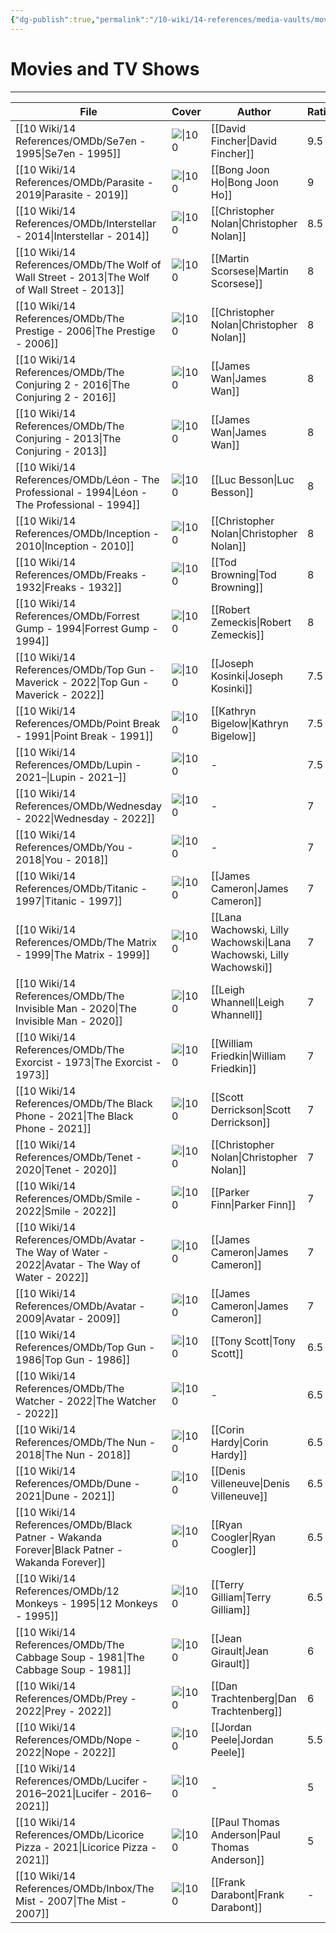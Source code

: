 ```yaml
---
{"dg-publish":true,"permalink":"/10-wiki/14-references/media-vaults/movies-and-tv-shows/","tags":["index"]}
---
```


# Movies and TV Shows
---
| File                                                                                                 | Cover                                                                                                                                                | Author                                                               | Rating |
| ---------------------------------------------------------------------------------------------------- | ---------------------------------------------------------------------------------------------------------------------------------------------------- | -------------------------------------------------------------------- | ------ |
| [[10 Wiki/14 References/OMDb/Se7en - 1995\|Se7en - 1995]]                                         | ![\|100](https://m.media-amazon.com/images/M/MV5BOTUwODM5MTctZjczMi00OTk4LTg3NWUtNmVhMTAzNTNjYjcyXkEyXkFqcGdeQXVyNjU0OTQ0OTY@._V1_SX300.jpg)         | [[David Fincher\|David Fincher]]                                     | 9.5    |
| [[10 Wiki/14 References/OMDb/Parasite - 2019\|Parasite - 2019]]                                   | ![\|100](https://m.media-amazon.com/images/M/MV5BYWZjMjk3ZTItODQ2ZC00NTY5LWE0ZDYtZTI3MjcwN2Q5NTVkXkEyXkFqcGdeQXVyODk4OTc3MTY@._V1_SX300.jpg)         | [[Bong Joon Ho\|Bong Joon Ho]]                                       | 9      |
| [[10 Wiki/14 References/OMDb/Interstellar - 2014\|Interstellar - 2014]]                           | ![\|100](https://m.media-amazon.com/images/M/MV5BZjdkOTU3MDktN2IxOS00OGEyLWFmMjktY2FiMmZkNWIyODZiXkEyXkFqcGdeQXVyMTMxODk2OTU@._V1_SX300.jpg)         | [[Christopher Nolan\|Christopher Nolan]]                             | 8.5    |
| [[10 Wiki/14 References/OMDb/The Wolf of Wall Street - 2013\|The Wolf of Wall Street - 2013]]     | ![\|100](https://m.media-amazon.com/images/M/MV5BMjIxMjgxNTk0MF5BMl5BanBnXkFtZTgwNjIyOTg2MDE@._V1_SX300.jpg)                                         | [[Martin Scorsese\|Martin Scorsese]]                                 | 8      |
| [[10 Wiki/14 References/OMDb/The Prestige - 2006\|The Prestige - 2006]]                           | ![\|100](https://m.media-amazon.com/images/M/MV5BMjA4NDI0MTIxNF5BMl5BanBnXkFtZTYwNTM0MzY2._V1_SX300.jpg)                                             | [[Christopher Nolan\|Christopher Nolan]]                             | 8      |
| [[10 Wiki/14 References/OMDb/The Conjuring 2 - 2016\|The Conjuring 2 - 2016]]                     | ![\|100](https://m.media-amazon.com/images/M/MV5BZjU5OWVlN2EtODNlYy00MjhhLWI0MDUtMTA3MmQ5MGMwYTZmXkEyXkFqcGdeQXVyNjE5MTM4MzY@._V1_SX300.jpg)         | [[James Wan\|James Wan]]                                             | 8      |
| [[10 Wiki/14 References/OMDb/The Conjuring - 2013\|The Conjuring - 2013]]                         | ![\|100](https://m.media-amazon.com/images/M/MV5BMTM3NjA1NDMyMV5BMl5BanBnXkFtZTcwMDQzNDMzOQ@@._V1_SX300.jpg)                                         | [[James Wan\|James Wan]]                                             | 8      |
| [[10 Wiki/14 References/OMDb/Léon - The Professional - 1994\|Léon - The Professional - 1994]]     | ![\|100](https://m.media-amazon.com/images/M/MV5BOTgyMWQ0ZWUtN2Q2MS00NmY0LWI3OWMtNjFkMzZlNDZjNTk0XkEyXkFqcGdeQXVyMjUzOTY1NTc@._V1_SX300.jpg)         | [[Luc Besson\|Luc Besson]]                                           | 8      |
| [[10 Wiki/14 References/OMDb/Inception - 2010\|Inception - 2010]]                                 | ![\|100](https://m.media-amazon.com/images/M/MV5BMjAxMzY3NjcxNF5BMl5BanBnXkFtZTcwNTI5OTM0Mw@@._V1_SX300.jpg)                                         | [[Christopher Nolan\|Christopher Nolan]]                             | 8      |
| [[10 Wiki/14 References/OMDb/Freaks - 1932\|Freaks - 1932]]                                       | ![\|100](https://m.media-amazon.com/images/M/MV5BMjMyYjgyOTQtZDVlZS00NTQ0LWJiNDItNGRlZmM3Yzc0N2Y0XkEyXkFqcGdeQXVyNTA4NzY1MzY@._V1_SX300.jpg)         | [[Tod Browning\|Tod Browning]]                                       | 8      |
| [[10 Wiki/14 References/OMDb/Forrest Gump - 1994\|Forrest Gump - 1994]]                           | ![\|100](https://m.media-amazon.com/images/M/MV5BNWIwODRlZTUtY2U3ZS00Yzg1LWJhNzYtMmZiYmEyNmU1NjMzXkEyXkFqcGdeQXVyMTQxNzMzNDI@._V1_SX300.jpg)         | [[Robert Zemeckis\|Robert Zemeckis]]                                 | 8      |
| [[10 Wiki/14 References/OMDb/Top Gun - Maverick - 2022\|Top Gun - Maverick - 2022]]               | ![\|100](\-)                                                                                                                                         | [[Joseph Kosinki\|Joseph Kosinki]]                                   | 7.5    |
| [[10 Wiki/14 References/OMDb/Point Break - 1991\|Point Break - 1991]]                             | ![\|100](https://m.media-amazon.com/images/M/MV5BNWVjZWFmYjItZGJlOC00YTllLWE4YjctMWY2ZTg5ZjE0MDIyXkEyXkFqcGdeQXVyNDk3NzU2MTQ@._V1_SX300.jpg)         | [[Kathryn Bigelow\|Kathryn Bigelow]]                                 | 7.5    |
| [[10 Wiki/14 References/OMDb/Lupin - 2021–\|Lupin - 2021–]]                                       | ![\|100](https://m.media-amazon.com/images/M/MV5BZjEyMmUyYmYtNTAwYi00OWUwLWJlNzEtMDM2N2QxNzIwMTdjXkEyXkFqcGdeQXVyMTkxNjUyNQ@@._V1_SX300.jpg)         | \-                                                                   | 7.5    |
| [[10 Wiki/14 References/OMDb/Wednesday - 2022\|Wednesday - 2022]]                                 | ![\|100](https://m.media-amazon.com/images/M/MV5BM2ZmMjEyZmYtOGM4YS00YTNhLWE3ZDMtNzQxM2RhNjBlODIyXkEyXkFqcGdeQXVyMTUzMTg2ODkz._V1_SX300.jpg)         | \-                                                                   | 7      |
| [[10 Wiki/14 References/OMDb/You - 2018\|You - 2018]]                                             | ![\|100](https://m.media-amazon.com/images/M/MV5BNzIxOWExODEtYjcwMy00MGY0LTk3ZmMtZTkwOTI5NzBhMGI3XkEyXkFqcGdeQXVyMTEyMjM2NDc2._V1_SX300.jpg)         | \-                                                                   | 7      |
| [[10 Wiki/14 References/OMDb/Titanic - 1997\|Titanic - 1997]]                                     | ![\|100](https://m.media-amazon.com/images/M/MV5BMDdmZGU3NDQtY2E5My00ZTliLWIzOTUtMTY4ZGI1YjdiNjk3XkEyXkFqcGdeQXVyNTA4NzY1MzY@._V1_SX300.jpg)         | [[James Cameron\|James Cameron]]                                     | 7      |
| [[10 Wiki/14 References/OMDb/The Matrix - 1999\|The Matrix - 1999]]                               | ![\|100](https://m.media-amazon.com/images/M/MV5BNzQzOTk3OTAtNDQ0Zi00ZTVkLWI0MTEtMDllZjNkYzNjNTc4L2ltYWdlXkEyXkFqcGdeQXVyNjU0OTQ0OTY@._V1_SX300.jpg) | [[Lana Wachowski, Lilly Wachowski\|Lana Wachowski, Lilly Wachowski]] | 7      |
| [[10 Wiki/14 References/OMDb/The Invisible Man - 2020\|The Invisible Man - 2020]]                 | ![\|100](https://m.media-amazon.com/images/M/MV5BZjFhM2I4ZDYtZWMwNC00NTYzLWE3MDgtNjgxYmM3ZWMxYmVmXkEyXkFqcGdeQXVyMTkxNjUyNQ@@._V1_SX300.jpg)         | [[Leigh Whannell\|Leigh Whannell]]                                   | 7      |
| [[10 Wiki/14 References/OMDb/The Exorcist - 1973\|The Exorcist - 1973]]                           | ![\|100](https://m.media-amazon.com/images/M/MV5BYWFlZGY2NDktY2ZjOS00ZWNkLTg0ZDAtZDY4MTM1ODU4ZjljXkEyXkFqcGdeQXVyMjUzOTY1NTc@._V1_SX300.jpg)         | [[William Friedkin\|William Friedkin]]                               | 7      |
| [[10 Wiki/14 References/OMDb/The Black Phone - 2021\|The Black Phone - 2021]]                     | ![\|100](https://m.media-amazon.com/images/M/MV5BMWQxOGJlNTUtYTc1YS00NDkyLWExZjItMTFiYWEzMjAzYTdjXkEyXkFqcGdeQXVyNjk1Njg5NTA@._V1_SX300.jpg)         | [[Scott Derrickson\|Scott Derrickson]]                               | 7      |
| [[10 Wiki/14 References/OMDb/Tenet - 2020\|Tenet - 2020]]                                         | ![\|100](https://m.media-amazon.com/images/M/MV5BYzg0NGM2NjAtNmIxOC00MDJmLTg5ZmYtYzM0MTE4NWE2NzlhXkEyXkFqcGdeQXVyMTA4NjE0NjEy._V1_SX300.jpg)         | [[Christopher Nolan\|Christopher Nolan]]                             | 7      |
| [[10 Wiki/14 References/OMDb/Smile - 2022\|Smile - 2022]]                                         | ![\|100](https://m.media-amazon.com/images/M/MV5BZjE2ZWIwMWEtNGFlMy00ZjYzLWEzOWEtYzQ0MDAwZDRhYzNjXkEyXkFqcGdeQXVyMTUzMTg2ODkz._V1_SX300.jpg)         | [[Parker Finn\|Parker Finn]]                                         | 7      |
| [[10 Wiki/14 References/OMDb/Avatar - The Way of Water - 2022\|Avatar - The Way of Water - 2022]] | ![\|100](\-)                                                                                                                                         | [[James Cameron\|James Cameron]]                                     | 7      |
| [[10 Wiki/14 References/OMDb/Avatar - 2009\|Avatar - 2009]]                                       | ![\|100](https://m.media-amazon.com/images/M/MV5BNjA3NGExZDktNDlhZC00NjYyLTgwNmUtZWUzMDYwMTZjZWUyXkEyXkFqcGdeQXVyMTU1MDM3NDk0._V1_SX300.jpg)         | [[James Cameron\|James Cameron]]                                     | 7      |
| [[10 Wiki/14 References/OMDb/Top Gun - 1986\|Top Gun - 1986]]                                     | ![\|100](https://m.media-amazon.com/images/M/MV5BZjQxYTA3ODItNzgxMy00N2Y2LWJlZGMtMTRlM2JkZjI1ZDhhXkEyXkFqcGdeQXVyNDk3NzU2MTQ@._V1_SX300.jpg)         | [[Tony Scott\|Tony Scott]]                                           | 6.5    |
| [[10 Wiki/14 References/OMDb/The Watcher - 2022\|The Watcher - 2022]]                             | ![\|100](https://m.media-amazon.com/images/M/MV5BMTY3OGQxNTItYWEwZS00ZTg0LWE1MjYtMTcxNTUzYzk0ZjdmXkEyXkFqcGdeQXVyMDM2NDM2MQ@@._V1_SX300.jpg)         | \-                                                                   | 6.5    |
| [[10 Wiki/14 References/OMDb/The Nun - 2018\|The Nun - 2018]]                                     | ![\|100](https://m.media-amazon.com/images/M/MV5BMjM3NzQ5NDcxOF5BMl5BanBnXkFtZTgwNzM4MTQ5NTM@._V1_SX300.jpg)                                         | [[Corin Hardy\|Corin Hardy]]                                         | 6.5    |
| [[10 Wiki/14 References/OMDb/Dune - 2021\|Dune - 2021]]                                           | ![\|100](https://m.media-amazon.com/images/M/MV5BN2FjNmEyNWMtYzM0ZS00NjIyLTg5YzYtYThlMGVjNzE1OGViXkEyXkFqcGdeQXVyMTkxNjUyNQ@@._V1_SX300.jpg)         | [[Denis Villeneuve\|Denis Villeneuve]]                               | 6.5    |
| [[10 Wiki/14 References/OMDb/Black Patner - Wakanda Forever\|Black Patner - Wakanda Forever]]     | ![\|100](\-)                                                                                                                                         | [[Ryan Coogler\|Ryan Coogler]]                                       | 6.5    |
| [[10 Wiki/14 References/OMDb/12 Monkeys - 1995\|12 Monkeys - 1995]]                               | ![\|100](https://m.media-amazon.com/images/M/MV5BN2Y2OWU4MWMtNmIyMy00YzMyLWI0Y2ItMTcyZDc3MTdmZDU4XkEyXkFqcGdeQXVyMTQxNzMzNDI@._V1_SX300.jpg)         | [[Terry Gilliam\|Terry Gilliam]]                                     | 6.5    |
| [[10 Wiki/14 References/OMDb/The Cabbage Soup - 1981\|The Cabbage Soup - 1981]]                   | ![\|100](https://m.media-amazon.com/images/M/MV5BNDFjMjgxYTQtYjYwYS00MmE2LTg2YWEtMWM3NWE2OTA0NGIyXkEyXkFqcGdeQXVyNjMxNDE2ODU@._V1_SX300.jpg)         | [[Jean Girault\|Jean Girault]]                                       | 6      |
| [[10 Wiki/14 References/OMDb/Prey - 2022\|Prey - 2022]]                                           | ![\|100](https://m.media-amazon.com/images/M/MV5BMDBlMDYxMDktOTUxMS00MjcxLWE2YjQtNjNhMjNmN2Y3ZDA1XkEyXkFqcGdeQXVyMTM1MTE1NDMx._V1_SX300.jpg)         | [[Dan Trachtenberg\|Dan Trachtenberg]]                               | 6      |
| [[10 Wiki/14 References/OMDb/Nope - 2022\|Nope - 2022]]                                           | ![\|100](https://m.media-amazon.com/images/M/MV5BMGIyNTI3NWItNTJkOS00MGYyLWE4NjgtZDhjMWQ4Y2JkZTU5XkEyXkFqcGdeQXVyNjY1MTg4Mzc@._V1_SX300.jpg)         | [[Jordan Peele\|Jordan Peele]]                                       | 5.5    |
| [[10 Wiki/14 References/OMDb/Lucifer - 2016–2021\|Lucifer - 2016–2021]]                           | ![\|100](https://m.media-amazon.com/images/M/MV5BNDJjMzc4NGYtZmFmNS00YWY3LThjMzQtYzJlNGFkZGRiOWI1XkEyXkFqcGdeQXVyMTkxNjUyNQ@@._V1_SX300.jpg)         | \-                                                                   | 5      |
| [[10 Wiki/14 References/OMDb/Licorice Pizza - 2021\|Licorice Pizza - 2021]]                       | ![\|100](https://m.media-amazon.com/images/M/MV5BYjkwMzIxYzMtOTVkMS00NDQxLThkMjItNzgxN2RiNjdlNTliXkEyXkFqcGdeQXVyODE5NzE3OTE@._V1_SX300.jpg)         | [[Paul Thomas Anderson\|Paul Thomas Anderson]]                       | 5      |
| [[10 Wiki/14 References/OMDb/Inbox/The Mist - 2007\|The Mist - 2007]]                             | ![\|100](https://m.media-amazon.com/images/M/MV5BMTU2NjQyNDY1Ml5BMl5BanBnXkFtZTcwMTk1MDU1MQ@@._V1_SX300.jpg)                                         | [[Frank Darabont\|Frank Darabont]]                                   | \-     |
